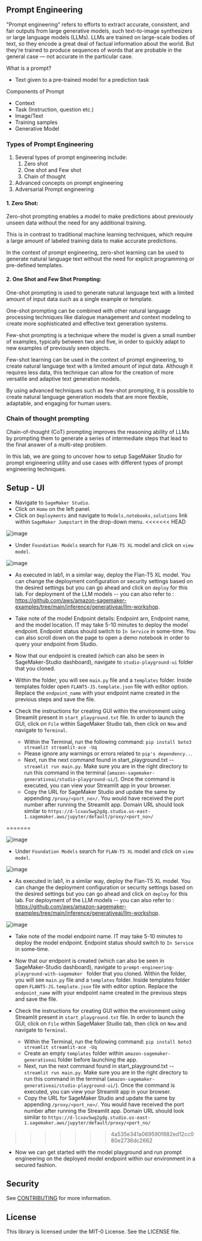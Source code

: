 ## Prompt Engineering

"Prompt engineering” refers to efforts to extract accurate, consistent, and fair outputs from large generative models, such text-to-image synthesizers or large language models (LLMs). LLMs are trained on large-scale bodies of text, so they encode a great deal of factual information about the world. But they’re trained to produce sequences of words that are probable in the general case — not accurate in the particular case.

What is a prompt?
- Text given to a pre-trained model for a prediction task

Components of Prompt
- Context
- Task (Instruction, question etc.)
- Image/Text
- Training samples 
- Generative Model

### Types of Prompt Engineering

1. Several types of prompt engineering include:
   1. Zero shot
   2. One shot and Few shot
   3. Chain of thought
4. Advanced concepts on prompt engineering
5. Adversarial Prompt engineering

#### 1. Zero Shot:
Zero-shot prompting enables a model to make predictions about previously unseen data without the need for any additional training. 

This is in contrast to traditional machine learning techniques, which require a large amount of labeled training data to make accurate predictions. 

In the context of prompt engineering, zero-shot learning can be used to generate natural language text without the need for explicit programming or pre-defined templates. 


#### 2. One Shot and Few Shot Prompting:

One-shot prompting is used to generate natural language text with a limited amount of input data such as a single example or template. 

One-shot prompting can be combined with other natural language processing techniques like dialogue management and context modeling to create more sophisticated and effective text generation systems. 

Few-shot prompting is a technique where the model is given a small number of examples, typically between two and five, in order to quickly adapt to new examples of previously seen objects. 

Few-shot learning can be used in the context of prompt engineering, to create natural language text with a limited amount of input data. Although it requires less data, this technique can allow for the creation of more versatile and adaptive text generation models.

By using advanced techniques such as few-shot prompting, it is possible to create natural language generation models that are more flexible, adaptable, and engaging for human users.

### Chain of thought prompting

Chain-of-thought (CoT) prompting improves the reasoning ability of LLMs by prompting them to generate a series of intermediate steps that lead to the final answer of a multi-step problem.


In this lab, we are going to uncover how to setup SageMaker Studio for prompt engineering utility and use cases with different types of prompt engineering techniques. 

## Setup - UI
- Navigate to `SageMaker Studio`.
- Click on `Home` on the left panel.
- Click on `Deployments` and navigate to `Models,notebooks,solutions` link within `SageMaker Jumpstart` in the drop-down menu.
<<<<<<< HEAD

![image](/images/jumpstart-panel.png)

- Under `Foundation Models` search for `FLAN-T5 XL` model and click on `view model`.

![image](/images/flant5xxl.png)

- As executed in lab1, in a similar way, deploy the Flan-T5 XL model. You can change the deployment configuration or security settings based on the desired settings but you can go ahead and click on `deploy` for this lab. For deployment of the LLM models -- you can also refer to : https://github.com/aws/amazon-sagemaker-examples/tree/main/inference/generativeai/llm-workshop.

- Take note of the model Endpoint details: Endpoint arn, Endpoint name, and the model location. IT may take 5-10 minutes to deploy the model endpoint. Endpoint status should switch to `In Service` in some-time. You can also scroll down on the page to open a demo notebook in order to query your endpoint from Studio.

- Now that our endpoint is created (which can also be seen in SageMaker-Studio dashboard), navigate to `studio-playground-ui` folder that you cloned.
- Within the folder, you will see `main.py` file and a `templates` folder. Inside templates folder open `FLANT5-JS.template.json` file with editor option.  Replace the `endpoint_name` with your endpoint name created in the previous steps and save the file.
- Check the instructions for creating GUI within the environment using Streamlit present in `start_playground.txt` file. In order to launch the GUI, click on `File` within SageMaker Studio tab, then click on `New` and navigate to `Terminal`.
  - Within the Terminal, run the following command: `pip install boto3 streamlit streamlit-ace -Uq`
  - Please ignore any warnings or errors related to `pip's dependency..`. 
  - Next, run the next command found in start_playground.txt -- `streamlit run main.py`. Make sure you are in the right directory to run this command in the terminal (`amazon-sagemaker-generativeai/studio-playground-ui/`). Once the command is executed, you can view your Streamlit app in your browser.
  - Copy the URL for SageMaker Studio and update the same by appending `/proxy/<port_no>/`. You would have received the port number after running the Streamlit app. Domain URL should look similar to `https://d-lcxav5wg2gdg.studio.us-east-1.sagemaker.aws/jupyter/default/proxy/<port_no>/`
 
=======

![image](/images/jumpstart-panel.png)

- Under `Foundation Models` search for `FLAN-T5 XL` model and click on `view model`.

![image](/images/flant5xxl.png)

- As executed in lab1, in a similar way, deploy the Flan-T5 XL model. You can change the deployment configuration or security settings based on the desired settings but you can go ahead and click on `deploy` for this lab. For deployment of the LLM models -- you can also refer to : https://github.com/aws/amazon-sagemaker-examples/tree/main/inference/generativeai/llm-workshop.

![image](/images/flan-deploy.png)

- Take note of the model endpoint name. IT may take 5-10 minutes to deploy the model endpoint. Endpoint status should switch to `In Service` in some-time.

- Now that our endpoint is created (which can also be seen in SageMaker-Studio dashboard), navigate to `prompt-engineering-playground-with-sagemaker
` folder that you cloned. Within the folder, you will see `main.py` file and a `templates` folder. Inside templates folder open `FLANT5-JS.template.json` file with editor option.  Replace the `endpoint_name` with your endpoint name created in the previous steps and save the file.
- Check the instructions for creating GUI within the environment using Streamlit present in `start_playground.txt` file. In order to launch the GUI, click on `File` within SageMaker Studio tab, then click on `New` and navigate to `Terminal`.
  - Within the Terminal, run the following command: `pip install boto3 streamlit streamlit-ace -Uq`
  - Create an empty `templates` folder within `amazon-sagemaker-generativeai` folder before launching the app.
  - Next, run the next command found in start_playground.txt -- `streamlit run main.py`. Make sure you are in the right directory to run this command in the terminal (`amazon-sagemaker-generativeai/studio-playground-ui/`). Once the command is executed, you can view your Streamlit app in your browser.
  - Copy the URL for SageMaker Studio and update the same by appending `/proxy/<port_no>/`. You would have received the port number after running the Streamlit app. Domain URL should look similar to `https://d-lcxav5wg2gdg.studio.us-east-1.sagemaker.aws/jupyter/default/proxy/<port_no/`
  
>>>>>>> 4a535e341a069590f882ed12cc080e2736dc2662
- Now we can get started with the model playground and run prompt engineering on the deployed model endpoint within our environment in a secured fashion.


## Security

See [CONTRIBUTING](CONTRIBUTING.md#security-issue-notifications) for more information.

## License

This library is licensed under the MIT-0 License. See the LICENSE file.

